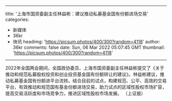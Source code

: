 
---
title: '上海市国资委副主任林益彬：建议推动私募基金国有份额进场交易'
categories: 
 - 新媒体
 - 36kr
 - 快讯
headimg: 'https://picsum.photos/400/300?random=4118'
author: 36kr
comments: false
date: Sun, 06 Mar 2022 05:07:45 GMT
thumbnail: 'https://picsum.photos/400/300?random=4118'
---

<div>   
2022年全国两会期间，全国政协委员、上海市国资委副主任林益彬提交了《关于推动和规范私募股权投资和创业投资基金国有份额转让的建议》。林益彬建议，推动私募基金国有份额进平台流转。结合目前的试点，构建规范、公平、高效的交易平台，有效推动和规范国有基金份额进场交易，助力试点的区域性股权市场扩容，提高交易活跃度和市场竞争力，推进区域性股权市场发展。 （上证报）  
</div>
            